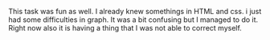 This task was fun as well. I already knew somethings in HTML and css. i just had some difficulties in graph. It was a bit confusing but I managed to do it. Right now also it is having a thing that I was not able to correct myself.